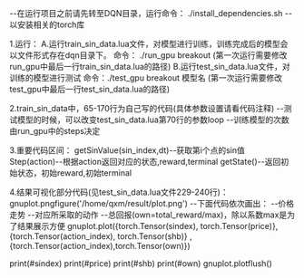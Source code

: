 --在运行项目之前请先转至DQN目录，运行命令： ./install_dependencies.sh --以安装相关的torch库

1.运行： A.运行train_sin_data.lua文件，对模型进行训练，训练完成后的模型会以文件形式存在dqn目录下。 命令： ./run_gpu breakout (第一次运行需要修改run_gpu中最后一行train_sin_data.lua的路径) B.运行test_sin_data.lua文件，对训练的模型进行测试 命令：./test_gpu breakout 模型名 (第一次运行需要修改test_gpu中最后一行test_sin_data.lua的路径)

2.train_sin_data中，65-170行为自己写的代码(具体参数设置请看代码注释) --测试模型的时候，可以改变test_sin_data.lua第70行的参数loop --训练模型的次数由run_gpu中的steps决定

3.重要代码区间： getSinValue(sin_index,dt)--获取第i个点的sin值 Step(action)--根据action返回对应的状态,reward,terminal getState()--返回初始状态，初始reward,初始terminal

4.结果可视化部分代码(见test_sin_data.lua文件229-240行)： gnuplot.pngfigure('/home/qxm/result/plot.png') --下面代码依次画出： --价格走势 --对应所采取的动作 --总回报(own=total_reward/max)，除以系数max是为了结果展示方便 gnuplot.plot({torch.Tensor(sindex), torch.Tensor(price)},{torch.Tensor(action_index), torch.Tensor(shb)} , {torch.Tensor(action_index),torch.Tensor(own)})

print(#sindex) print(#price) print(#shb) print(#own) gnuplot.plotflush()
